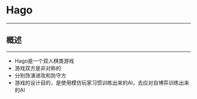 # Hago
---

## 概述

---

* Hago是一个双人棋类游戏
* 游戏双方是非对称的
* 分别饰演进攻和防守方
* 游戏的设计目的，是使用模仿玩家习惯训练出来的AI，去应对自博弈训练出来的AI
